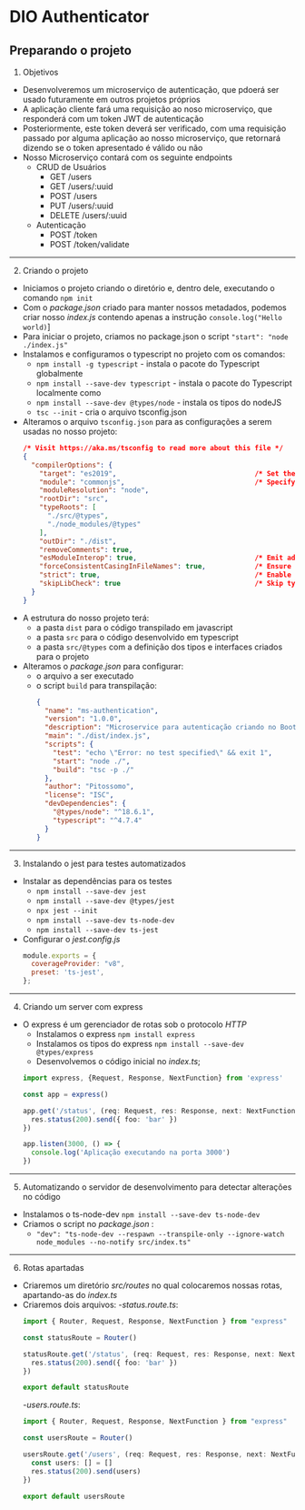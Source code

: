 # DIO Authenticator
## Preparando o projeto
1. Objetivos
- Desenvolveremos um microserviço de autenticação, que pdoerá ser usado futuramente em outros projetos próprios
- A aplicação cliente fará uma requisição ao noso microserviço, que responderá com um token JWT de autenticação
- Posteriormente, este token deverá ser verificado, com uma requisição passado por alguma aplicação ao nosso microserviço, que retornará dizendo se o token apresentado é válido ou não
- Nosso Microserviço contará com os seguinte endpoints
  - CRUD de Usuários
    - GET /users
    - GET /users/:uuid
    - POST /users
    - PUT /users/:uuid
    - DELETE /users/:uuid
  - Autenticação
    - POST /token
    - POST /token/validate
------
2. Criando o projeto
- Iniciamos o projeto criando o diretório e, dentro dele, executando o comando `npm init`
- Com o *package.json* criado para manter nossos metadados, podemos criar nosso *index.js* contendo apenas a instrução `console.log("Hello world)`]
- Para iniciar o projeto, criamos no package.json o script `"start": "node ./index.js"`
- Instalamos e configuramos o typescript no projeto com os comandos:
  - `npm install -g typescript` - instala o pacote do Typescript globalmente
  - `npm install --save-dev typescript`  - instala o pacote do Typescript localmente como 
  - `npm install --save-dev @types/node` - instala os tipos do nodeJS
  - `tsc --init`  - cria o arquivo tsconfig.json
- Alteramos o arquivo `tsconfig.json` para as configurações a serem usadas no nosso projeto:
  ```json
  /* Visit https://aka.ms/tsconfig to read more about this file */
  {
    "compilerOptions": {
      "target": "es2019",                                  /* Set the JavaScript language version for emitted JavaScript and include compatible library declarations. */
      "module": "commonjs",                                /* Specify what module code is generated. */
      "moduleResolution": "node",
      "rootDir": "src",
      "typeRoots": [
        "./src/@types",
        "./node_modules/@types"
      ],
      "outDir": "./dist",
      "removeComments": true,
      "esModuleInterop": true,                             /* Emit additional JavaScript to ease support for importing CommonJS modules. This enables 'allowSyntheticDefaultImports' for type compatibility. */
      "forceConsistentCasingInFileNames": true,            /* Ensure that casing is correct in imports. */
      "strict": true,                                      /* Enable all strict type-checking options. */
      "skipLibCheck": true                                 /* Skip type checking all .d.ts files. */
    }
  }
  ```
- A estrutura do nosso projeto terá:
  - a pasta `dist` para o código transpilado em javascript 
  - a pasta `src` para o código desenvolvido em typescript
  - a pasta `src/@types` com a definição dos tipos e interfaces criados para o projeto
- Alteramos o *package.json* para configurar:
  - o arquivo a ser executado
  - o script `build` para transpilação:
    ```json
    {
      "name": "ms-authentication",
      "version": "1.0.0",
      "description": "Microservice para autenticação criando no Bootcamp DIO Impulso JS 2022",
      "main": "./dist/index.js",
      "scripts": {
        "test": "echo \"Error: no test specified\" && exit 1",
        "start": "node ./",
        "build": "tsc -p ./"
      },
      "author": "Pitossomo",
      "license": "ISC",
      "devDependencies": {
        "@types/node": "^18.6.1",
        "typescript": "^4.7.4"
      }
    }
    ```
------
3. Instalando o jest para testes automatizados
- Instalar as dependências para os testes
  - `npm install --save-dev jest`
  - `npm install --save-dev @types/jest`
  - `npx jest --init`
  - `npm install --save-dev ts-node-dev` 
  - `npm install --save-dev ts-jest`
- Configurar o *jest.config.js*
  ```js
  module.exports = {
    coverageProvider: "v8",
    preset: 'ts-jest',
  };
  ```

------
4. Criando um server com express
- O express é um gerenciador de rotas sob o protocolo *HTTP*
  - Instalamos o express `npm install express`
  - Instalamos os tipos do express `npm install --save-dev @types/express`
  - Desenvolvemos o código inicial no *index.ts*;
  ```ts
  import express, {Request, Response, NextFunction} from 'express'

  const app = express()

  app.get('/status', (req: Request, res: Response, next: NextFunction) => {
    res.status(200).send({ foo: 'bar' })
  })

  app.listen(3000, () => {
    console.log('Aplicação executando na porta 3000')
  })
  ```
-----  
5. Automatizando o servidor de desenvolvimento para detectar alterações no código
- Instalamos o ts-node-dev `npm install --save-dev ts-node-dev`
- Criamos o script no *package.json* :
  - `"dev": "ts-node-dev --respawn --transpile-only --ignore-watch node_modules --no-notify src/index.ts"`
-----
6. Rotas apartadas
- Criaremos um diretório *src/routes* no qual colocaremos nossas rotas, apartando-as do *index.ts*
- Criaremos dois arquivos:
  -*status.route.ts*:
    ```ts
    import { Router, Request, Response, NextFunction } from "express"

    const statusRoute = Router()

    statusRoute.get('/status', (req: Request, res: Response, next: NextFunction) => {
      res.status(200).send({ foo: 'bar' })
    })

    export default statusRoute
    ```
  -*users.route.ts*:
    ```ts
    import { Router, Request, Response, NextFunction } from "express"

    const usersRoute = Router()

    usersRoute.get('/users', (req: Request, res: Response, next: NextFunction) => {
      const users: [] = []
      res.status(200).send(users)
    })

    export default usersRoute
    ```
  